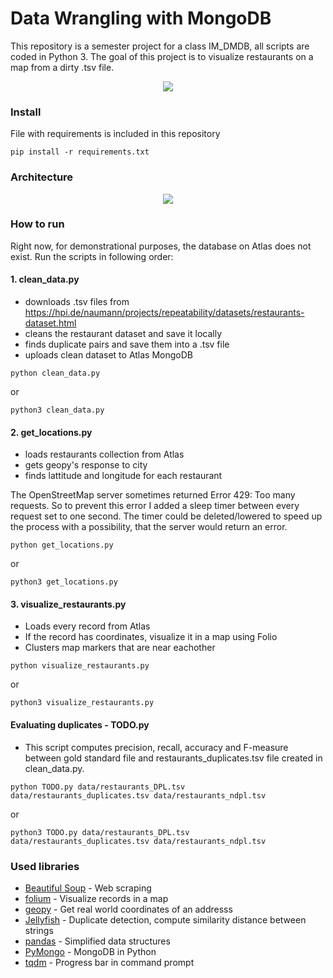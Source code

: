 # Data Wrangling with MongoDB

This repository is a semester project for a class IM_DMDB, all scripts are coded in Python 3. The goal of this project is to visualize restaurants on a map from a dirty .tsv file.

<p align="center"> 
<img src="https://raw.githubusercontent.com/hrdlickajan/dmdb_restaurants/master/img/map.png">
</p>

### Install
File with requirements is included in this repository

```
pip install -r requirements.txt
```

### Architecture
<p align="center"> 
<img src="https://raw.githubusercontent.com/hrdlickajan/dmdb_restaurants/master/img/architecture.png">
</p>

### How to run
Right now, for demonstrational purposes, the database on Atlas does not exist.
Run the scripts in following order:
#### 1. clean_data.py
- downloads .tsv files from https://hpi.de/naumann/projects/repeatability/datasets/restaurants-dataset.html
- cleans the restaurant dataset and save it locally
- finds duplicate pairs and save them into a .tsv file
- uploads clean dataset to Atlas MongoDB

```
python clean_data.py
```
or 
```
python3 clean_data.py
```
#### 2. get_locations.py
- loads restaurants collection from Atlas
- gets geopy's response to city
- finds lattitude and longitude for each restaurant

The OpenStreetMap server sometimes returned Error 429: Too many requests. So to prevent this error I added a sleep timer between every request set to one second. The timer could be deleted/lowered to speed up the process with a possibility, that the server would return an error.

```
python get_locations.py
```
or 
```
python3 get_locations.py
```
#### 3. visualize_restaurants.py
- Loads every record from Atlas
- If the record has coordinates, visualize it in a map using Folio
- Clusters map markers that are near eachother

```
python visualize_restaurants.py
```
or 
```
python3 visualize_restaurants.py
```
#### Evaluating duplicates - TODO.py
- This script computes precision, recall, accuracy and F-measure between gold standard file
and restaurants_duplicates.tsv file created in clean_data.py.

```
python TODO.py data/restaurants_DPL.tsv data/restaurants_duplicates.tsv data/restaurants_ndpl.tsv
```
or
```
python3 TODO.py data/restaurants_DPL.tsv data/restaurants_duplicates.tsv data/restaurants_ndpl.tsv
```
### Used libraries
* [Beautiful Soup](https://pypi.org/project/beautifulsoup4/) - Web scraping
* [folium](https://pypi.org/project/folium/) - Visualize records in a map
* [geopy](https://pypi.org/project/geopy/) - Get real world coordinates of an addresss
* [Jellyfish](https://pypi.org/project/jellyfish/) - Duplicate detection, compute similarity distance between strings
* [pandas](https://pypi.org/project/pandas/) - Simplified data structures
* [PyMongo](https://pypi.org/project/pymongo/) - MongoDB in Python
* [tqdm](https://pypi.org/project/tqdm/) - Progress bar in command prompt

